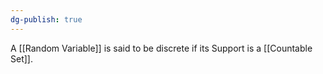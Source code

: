 ```yaml
---
dg-publish: true
---
```

A [[Random Variable]] is said to be discrete if its Support is a [[Countable Set]].